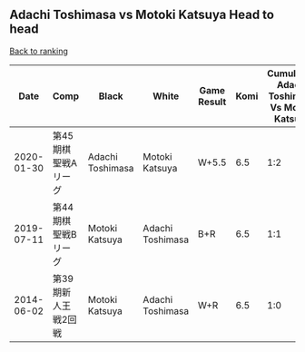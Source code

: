 ## Adachi Toshimasa vs Motoki Katsuya Head to head

[Back to ranking](../../index.md)




| **Date** | **Comp** | **Black** | **White** | **Game Result** | **Komi** | **Cumulative Adachi Toshimasa Vs Motoki Katsuya** | **Adachi Toshimasa Streak** | **Motoki Katsuya Streak** | 
| --- | --- | --- | --- | --- | --- | --- | --- | --- |
| 2020-01-30 | 第45期棋聖戦Aリーグ | Adachi Toshimasa | Motoki Katsuya | W+5.5 | 6.5 | 1:2 | 0 | 2 | 
| 2019-07-11 | 第44期棋聖戦Bリーグ | Motoki Katsuya | Adachi Toshimasa | B+R | 6.5 | 1:1 | 0 | 1 | 
| 2014-06-02 | 第39期新人王戦2回戦 | Motoki Katsuya | Adachi Toshimasa | W+R | 6.5 | 1:0 | 1 | 0 |




